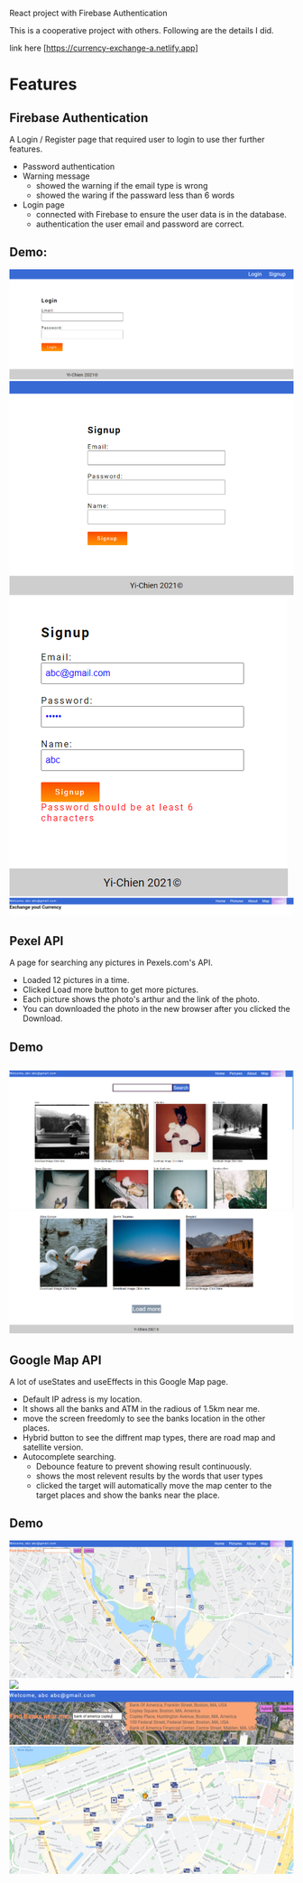 React project with Firebase Authentication

This is a cooperative project with others. Following are the details I did.


link here [https://currency-exchange-a.netlify.app]

# Features

## Firebase Authentication
A Login / Register page that required user to login to use ther further features.
* Password authentication
* Warning message
    * showed the warning if the email type is wrong
    * showed the waring if the passward less than 6 words
* Login page
    * connected with Firebase to ensure the user data is in the database.
    * authentication the user email and password are correct. 
 
## Demo: 
![](https://github.com/ycl818/Capstone-project/blob/main/image/20220104-login.PNG)
![](https://github.com/ycl818/Capstone-project/blob/main/image/20220104-signup.PNG)
![](https://github.com/ycl818/Capstone-project/blob/main/image/20220104-passwordWrong.PNG)
![](https://github.com/ycl818/Capstone-project/blob/main/image/20220104-afterlogin.PNG)

## Pexel API
A page for searching any pictures in Pexels.com's API.
* Loaded 12 pictures in a time.
* Clicked Load more button to get more pictures.
* Each picture shows the photo's arthur and the link of the photo.
* You can downloaded the photo in the new browser after you clicked the Download.

## Demo
![](https://github.com/ycl818/Capstone-project/blob/main/image/20220104-pictures.PNG)
![](https://github.com/ycl818/Capstone-project/blob/main/image/20220104-pictures_loadmore.PNG)
---
## Google Map API
A lot of useStates and useEffects in this Google Map page.
* Default IP adress is my location.
* It shows all the banks and ATM in the radious of 1.5km near me.
* move the screen freedomly to see the banks location in the other places.
*  Hybrid button to see the diffrent map types, there are road map and satellite version.
*  Autocomplete searching.
   * Debounce feature to prevent showing result continuously.
   * shows the most relevent results by the words that user types
   * clicked the target will automatically move the map center to the target places and show the banks near the place.

## Demo
![](https://github.com/ycl818/Capstone-project/blob/main/image/20220104-map.PNG)
![](https://github.com/ycl818/Capstone-project/blob/main/image/20220104-map-hybrid.PNG)
![](https://github.com/ycl818/Capstone-project/blob/main/image/20220104-map-search.PNG)
![](https://github.com/ycl818/Capstone-project/blob/main/image/20220104-map-after_search.PNG)


